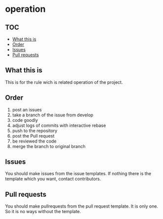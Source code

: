 # operation

## TOC

* [What this is](#what-this-is)
* [Order](#order)
* [Issues](#issues)
* [Pull requests](#pull-requests)

## What this is

This is for the rule wich is related operation of the project.

## Order

1. post an issues
2. take a branch of the issue from develop
3. code goodly
4. adjust logs of commits with interactive rebase
5. push to the repository
6. post the Pull request
7. be reviewed the code
8. merge the branch to original branch

## Issues

You should make issues from the issue templates. If nothing there is the template which you want, contact contributors.

## Pull requests

You should make pullrequests from the pull request template. It is only one. So it is no ways without the template.
